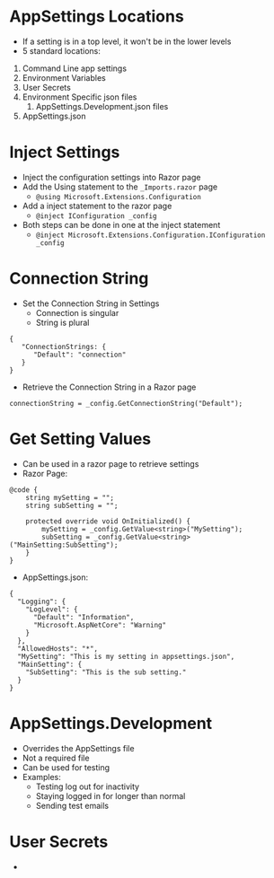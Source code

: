 
# AppSettings Locations

- If a setting is in a top level, it won't be in the lower levels
- 5 standard locations:
1. Command Line app settings
2. Environment Variables
3. User Secrets 
4. Environment Specific json files
   1. AppSettings.Development.json files
5. AppSettings.json

# Inject Settings

- Inject the configuration settings into Razor page
- Add the Using statement to the `_Imports.razor` page
  - `@using Microsoft.Extensions.Configuration`
- Add a inject statement to the razor page
  - `@inject IConfiguration _config`
- Both steps can be done in one at the inject statement
  - `@inject Microsoft.Extensions.Configuration.IConfiguration _config`

# Connection String

- Set the Connection String in Settings
  - Connection is singular
  - String is plural
```
{
   "ConnectionStrings: {
      "Default": "connection"
   }
}
```
- Retrieve the Connection String in a Razor page
```
connectionString = _config.GetConnectionString("Default");
```

# Get Setting Values

- Can be used in a razor page to retrieve settings
- Razor Page:
```
@code {
    string mySetting = "";
    string subSetting = "";

    protected override void OnInitialized() {
        mySetting = _config.GetValue<string>("MySetting");
        subSetting = _config.GetValue<string>("MainSetting:SubSetting");
    }
}
```
- AppSettings.json:
```
{
  "Logging": {
    "LogLevel": {
      "Default": "Information",
      "Microsoft.AspNetCore": "Warning"
    }
  },
  "AllowedHosts": "*",
  "MySetting": "This is my setting in appsettings.json",
  "MainSetting": {
    "SubSetting": "This is the sub setting."
  }
}
```

# AppSettings.Development

- Overrides the AppSettings file
- Not a required file
- Can be used for testing
- Examples:
  - Testing log out for inactivity
  - Staying logged in for longer than normal
  - Sending test emails

# User Secrets 

-

